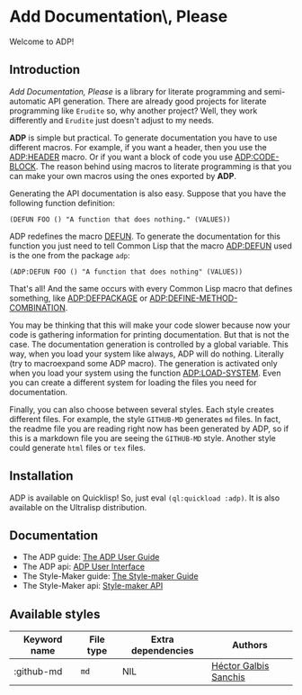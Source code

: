<h1 id="G172882">Add Documentation\, Please</h1>

Welcome to ADP\!

<h2 id="G172983">Introduction</h2>

<em>Add Documentation\, Please</em> is a library for literate programming and semi\-automatic API generation\. There are already good projects for literate programming like ``` Erudite ``` so\, why another project\? Well\, they work differently and ``` Erudite ``` just doesn\'t adjust to my needs\.

<strong>ADP</strong> is simple but practical\. To generate documentation you have to use different macros\. For example\, if you want a header\, then you use the [ADP\:HEADER](/docs/user-api.md#macro-header) macro\. Or if you want a block of code you use [ADP\:CODE\-BLOCK](/docs/user-api.md#macro-code-block)\. The reason behind using macros to literate programming is that you can make your own macros using the ones exported by <strong>ADP</strong>\.

Generating the API documentation is also easy\. Suppose that you have the following function definition\:

`````Lisp
(DEFUN FOO () "A function that does nothing." (VALUES))
`````

ADP redefines the macro [DEFUN](http://www.lispworks.com/reference/HyperSpec/Body/m_defun.htm)\. To generate the documentation for this function you just need to tell Common Lisp that the macro [ADP\:DEFUN](/docs/user-api.md#macro-defun) used is the one from the package ``` adp ```\:

`````Lisp
(ADP:DEFUN FOO () "A function that does nothing" (VALUES))
`````

That\'s all\! And the same occurs with every Common Lisp macro that defines something\, like [ADP\:DEFPACKAGE](/docs/user-api.md#macro-defpackage) or [ADP\:DEFINE\-METHOD\-COMBINATION](/docs/user-api.md#macro-define-method-combination)\.

You may be thinking that this will make your code slower because now your code is gathering information for printing documentation\. But that is not the case\. The documentation generation is controlled by a global variable\. This way\, when you load your system like always\, ADP will do nothing\. Literally \(try to macroexpand some ADP macro\)\. The generation is activated only when you load your system using the function [ADP\:LOAD\-SYSTEM](/docs/user-api.md#function-load-system)\. Even you can create a different system for loading the files you need for documentation\.

Finally\, you can also choose between several styles\. Each style creates different files\. For example\, the style ``` GITHUB-MD ``` generates ``` md ``` files\. In fact\, the readme file you are reading right now has been generated by ADP\, so if this is a markdown file you are seeing the ``` GITHUB-MD ``` style\. Another style could generate ``` html ``` files or ``` tex ``` files\.

<h2 id="G173884">Installation</h2>

ADP is available on Quicklisp\! So\, just eval ``` (ql:quickload :adp) ```\. It is also available on the Ultralisp distribution\.

<h2 id="G173985">Documentation</h2>

* The ADP guide\: [The ADP User Guide](/docs/user-guide.md#USER-GUIDE-HEADER34)
* The ADP api\: [ADP User Interface](/docs/user-api.md#USER-API-HEADER1)
* The Style\-Maker guide\: [The Style\-maker Guide](/docs/style-maker-guide.md#STYLE-MAKER-GUIDE-HEADER35)
* The Style\-Maker api\: [Style\-maker API](/docs/style-maker-api.md#STYLE-MAKER-API-HEADER7)

<h2 id="G174086">Available styles</h2>

| Keyword name | File type | Extra dependencies | Authors |
| --- | --- | --- | --- |
| \:github\-md | ``` md ``` | NIL | [Héctor Galbis Sanchis](https://github.com/Hectarea1996) |


